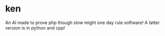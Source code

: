 # ken
An AI made to prove php though slow might one day rule software!
A latter version is in python and cpp!
